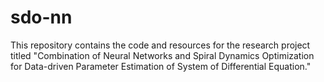 # sdo-nn
This repository contains the code and resources for the research project titled "Combination of Neural Networks and Spiral Dynamics Optimization for Data-driven Parameter Estimation of System of Differential Equation."
